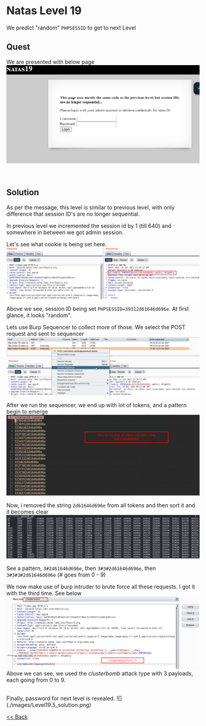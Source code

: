 # Natas Level 19
We predict "random" `PHPSESSID` to get to next Level

## Quest
We are presented with below page
![](./images/Level19.png)

<br/>

## Solution
As per the message, this level is similar to previous level, with only difference that session ID's are no longer sequential.

In previous level we incremented the session id by 1 (till 640) and somewhere in between we got <span id=green>admin</span> session.

Let's see what cookie is being set here.
![](./images/Level19_solution.png)

Above we see, session ID being set `PHPSESSID=39312d61646d696e`. At first glance, it looks "random".


Lets use Burp Sequencer to collect more of those. We select the POST request and sent to sequencer
![](./images/Level19.1_solution.png)


After we run the sequencer, we end up with lot of tokens, and a pattern begin to emerge
![](./images/Level19.2_solution.png)


Now, i removed the string `2d61646d696e` from all tokens and then sort it and it becomes clear
![](./images/Level19.3_solution.png)

See a pattern, `3#2d61646d696e`, then `3#3#2d61646d696e`, then `3#3#3#2d61646d696e`  (# goes from 0 - 9)


We now make use of burp intruder to brute force all these requests. I got it with the third time. See below
![](./images/Level19.4_solution.png)
Above we can see, we used the _clusterbomb_ attack type with 3 payloads, each going from 0 to 9.

<br/>
Finally, password for next level is revealed.
![](./images/Level19.5_solution.png)

<br/>

[<< Back](https://grey-fish.github.io/Natas/index.html)
